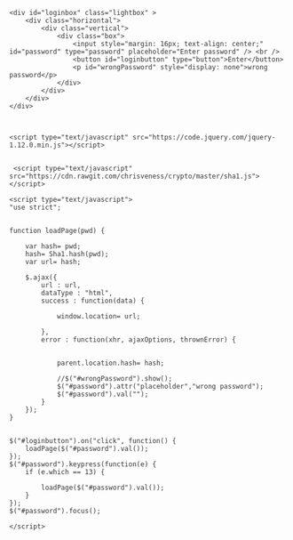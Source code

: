 
<!DOCTYPE html>
<html xmlns="http://www.w3.org/1999/xhtml">
<head>
<title></title>

<meta name="viewport" content="width=device-width, initial-scale=1.0">

</head>

<style>

body {
	
	background-image: url('pattern.jpeg');
	background-attachment: fixed;
	color: #333;
}

.box {
	border-radius: 3px;
	background: rgba(101, 101, 101, 0.7); margin: auto; padding: 12px;
}

.lightbox {
	zoom: 1.5;
	position: fixed;
	top: 0;
	left: 0;
	width: 100%;
	height: 100%;
	background: rgba(10, 10, 10, 0.8);
	text-align: center;
	margin: auto;
	
}

div.horizontal {
	display: flex;
	justify-content: center;
	height: 100%;
}

div.vertical {
	display: flex;
	flex-direction: column;
	justify-content: center;
	width: 100%;
}

::-webkit-input-placeholder {
   color: #955;
   text-align: center;
}

::-moz-placeholder {  
   color: #955;
   text-align: center;
}

:-ms-input-placeholder {  
   color: #955;
   text-align: center;
}

</style>

<body>
	
	<div id="loginbox" class="lightbox" >
		<div class="horizontal">
			<div class="vertical">
				<div class="box">				
					<input style="margin: 16px; text-align: center;" id="password" type="password" placeholder="Enter password" /> <br />
					<button id="loginbutton" type="button">Enter</button>
					<p id="wrongPassword" style="display: none">wrong password</p>
				</div>
			</div>
		</div>
	</div>



	<script type="text/javascript" src="https://code.jquery.com/jquery-1.12.0.min.js"></script>
	 

	 <script type="text/javascript" src="https://cdn.rawgit.com/chrisveness/crypto/master/sha1.js"></script>

	<script type="text/javascript">
	"use strict";


	function loadPage(pwd) {
		
		var hash= pwd;
		hash= Sha1.hash(pwd);
		var url= hash;
			
		$.ajax({
			url : url,
			dataType : "html",
			success : function(data) {

				window.location= url;

			},
			error : function(xhr, ajaxOptions, thrownError) {
			

				parent.location.hash= hash;

				//$("#wrongPassword").show();
				$("#password").attr("placeholder","wrong password");
				$("#password").val("");
			}
		});
	}

	 
	$("#loginbutton").on("click", function() {
		loadPage($("#password").val());
	});
	$("#password").keypress(function(e) {
		if (e.which == 13) {
			
			loadPage($("#password").val());
		}
	});
	$("#password").focus();
		
	</script>

</body>
</html>
